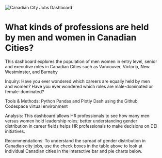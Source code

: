 ![Canadian City Jobs Dashboard](https://github.com/Gatheroxign34/Canadian_HR_Dashboard/assets/94628744/757ae769-5650-47a2-ae7d-d1b6f3f29f2e)
<body>
    <h1> What kinds of professions are held by men and women in Canadian Cities? </h1>
        <p> This dashboard explores the population of men women in entry level, senior and executive roles in Canadian Cities such as Vancouver, Victoria, New Westminster, and Burnaby </p>
        <p> Inquiry: Have you ever wondered which careers are equally held by men and women? Have you ever wondered which roles are male-dominated or female-dominated? </p> 
        <p> Tools & Methods: Python Pandas and Plotly Dash using the Github Codespace virtual environment</p>
        <p> Analysis: This dashboard allows HR professionals to see how many men versus women hold leadership roles; better understanding gender distribution in career fields helps HR professionals to make decisions on DEI initiatives. 
        <p> Recommendations: To understand the spread of gender distribution in Canadian city jobs, use the check boxes in the table above to look at individual Canadian cities in the interactive bar and pie charts below.
</body>
</html> 
